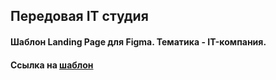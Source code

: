 ## Передовая IT студия
#### Шаблон Landing Page для Figma. Тематика - IT-компания.
#### Ссылка на [шаблон](https://www.figma.com/file/baQy8qaeJ6hRQfkpm6taqmTh/Templates-%234.-More-on-Figma.info?node-id=0%3A1)
